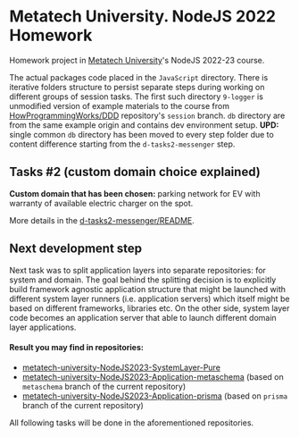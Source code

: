 # Metatech University. NodeJS 2022 Homework
Homework project in [Metatech University](https://github.com/metatech-university/)'s NodeJS 2022-23 course.

The actual packages code placed in the `JavaScript` directory. There is iterative folders structure to persist separate steps during working on different groups of session tasks. The first such directory `9-logger` is unmodified version of example materials to the course from [HowProgrammingWorks/DDD](https://github.com/HowProgrammingWorks/DDD/tree/session) repository's `session` branch. `db` directory are from the same example origin and contains dev environment setup. **UPD:** single common `db` directory has been moved to every step folder due to content difference starting from the `d-tasks2-messenger` step.

## Tasks #2 (custom domain choice explained)
**Custom domain that has been chosen:** parking network for EV with warranty of available electric charger on the spot.

More details in the [d-tasks2-messenger/README](./JavaScript/d-tasks2-messenger/README.md).

## Next development step
Next task was to split application layers into separate repositories: for system and domain. The goal behind the splitting decision is to explicitly build framework agnostic application structure that might be launched with different system layer runners (i.e. application servers) which itself might be based on different frameworks, libraries etc. On the other side, system layer code becomes an application server that able to launch different domain layer applications.

#### Result you may find in repositories:
- [metatech-university-NodeJS2023-SystemLayer-Pure](https://github.com/KLarpen/metatech-university-NodeJS2023-SystemLayer-Pure)
- [metatech-university-NodeJS2023-Application-metaschema](https://github.com/KLarpen/metatech-university-NodeJS2023-Application-metaschema) (based on `metaschema` branch of the current repository)
- [metatech-university-NodeJS2023-Application-prisma](https://github.com/KLarpen/metatech-university-NodeJS2023-Application-prisma) (based on `prisma` branch of the current repository)

All following tasks will be done in the aforementioned repositories.

